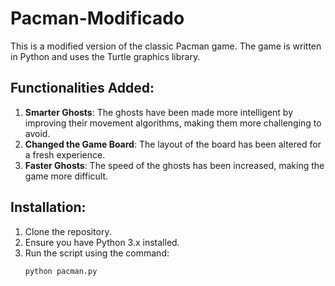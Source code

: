 # Pacman-Modificado

This is a modified version of the classic Pacman game. The game is written in Python and uses the Turtle graphics library.

## Functionalities Added:
1. **Smarter Ghosts**: The ghosts have been made more intelligent by improving their movement algorithms, making them more challenging to avoid.
2. **Changed the Game Board**: The layout of the board has been altered for a fresh experience.
3. **Faster Ghosts**: The speed of the ghosts has been increased, making the game more difficult.

## Installation:
1. Clone the repository.
2. Ensure you have Python 3.x installed.
3. Run the script using the command:
   ```bash
   python pacman.py

